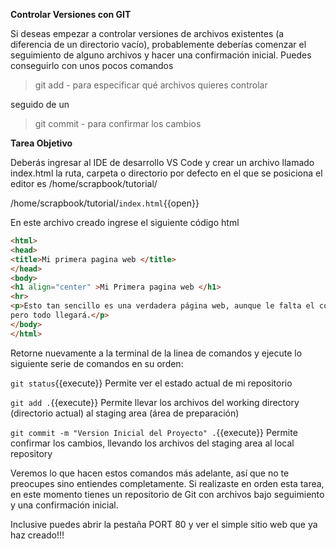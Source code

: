**Controlar Versiones con GIT**

Si deseas empezar a controlar versiones de archivos existentes (a diferencia de un directorio vacío), probablemente deberías comenzar el seguimiento de alguno archivos y hacer una confirmación inicial. Puedes conseguirlo con unos pocos comandos 

> git add - para especificar qué archivos quieres controlar 

seguido de un 

> git commit - para confirmar los cambios

**Tarea Objetivo**

Deberás ingresar al IDE de desarrollo VS Code y crear un archivo llamado index.html la ruta, carpeta o directorio por defecto en el que se posiciona el editor es /home/scrapbook/tutorial/

/home/scrapbook/tutorial/`index.html`{{open}}

En este archivo creado ingrese el siguiente código html

```html
<html>
<head>
<title>Mi primera pagina web </title>
</head>
<body>
<h1 align="center" >Mi Primera pagina web </h1>
<hr>
<p>Esto tan sencillo es una verdadera página web, aunque le falta el contenido, 
pero todo llegará.</p>
</body>
</html> 
```

Retorne nuevamente a la terminal de la linea de comandos y ejecute lo siguiente serie de comandos en su orden:

`git status`{{execute}} Permite ver el estado actual de mi repositorio

`git add .`{{execute}} Permite llevar los archivos del working directory (directorio actual) al staging area (área de preparación)

`git commit -m "Version Inicial del Proyecto" .`{{execute}} Permite confirmar los cambios, llevando los archivos del staging area al local repository

Veremos lo que hacen estos comandos más adelante, así que no te preocupes sino entiendes completamente. 
Si realizaste en orden esta tarea, en este momento tienes un repositorio de Git con archivos bajo seguimiento y una confirmación inicial.

Inclusive puedes abrir la pestaña PORT 80 y ver el simple sitio web que ya haz creado!!!